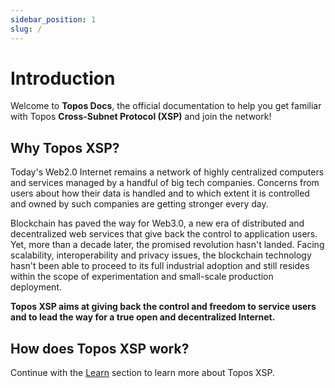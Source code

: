 ```yaml
---
sidebar_position: 1
slug: /
---
```


# Introduction

Welcome to **Topos Docs**, the official documentation to help you get familiar with Topos **Cross-Subnet Protocol (XSP)** and join the network!

## Why Topos XSP?

Today's Web2.0 Internet remains a network of highly centralized computers and services managed by a handful of big tech companies. Concerns from users about how their data is handled and to which extent it is controlled and owned by such companies are getting stronger every day.

Blockchain has paved the way for Web3.0, a new era of distributed and decentralized web services that give back the control to application users. Yet, more than a decade later, the promised revolution hasn't landed. Facing scalability, interoperability and privacy issues, the blockchain technology hasn't been able to proceed to its full industrial adoption and still resides within the scope of experimentation and small-scale production deployment.

**Topos XSP aims at giving back the control and freedom to service users and to lead the way for a true open and decentralized Internet.**

## How does Topos XSP work?

Continue with the [Learn](/general/getting-started) section to learn more about Topos XSP.
